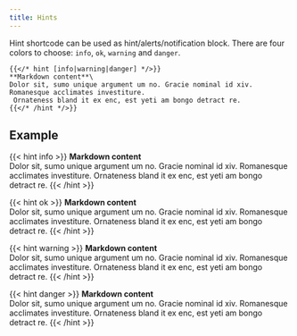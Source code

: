 ```yaml
---
title: Hints
---
```


Hint shortcode can be used as hint/alerts/notification block.
There are four colors to choose: `info`, `ok`, `warning` and `danger`.

```tpl
{{</* hint [info|warning|danger] */>}}
**Markdown content**\
Dolor sit, sumo unique argument um no. Gracie nominal id xiv. Romanesque acclimates investiture.
 Ornateness bland it ex enc, est yeti am bongo detract re.
{{</* /hint */>}}
```

## Example

{{< hint info >}}
**Markdown content**\
Dolor sit, sumo unique argument um no. Gracie nominal id xiv. Romanesque acclimates investiture.
Ornateness bland it ex enc, est yeti am bongo detract re.
{{< /hint >}}

{{< hint ok >}}
**Markdown content**\
Dolor sit, sumo unique argument um no. Gracie nominal id xiv. Romanesque acclimates investiture.
Ornateness bland it ex enc, est yeti am bongo detract re.
{{< /hint >}}

{{< hint warning >}}
**Markdown content**\
Dolor sit, sumo unique argument um no. Gracie nominal id xiv. Romanesque acclimates investiture.
Ornateness bland it ex enc, est yeti am bongo detract re.
{{< /hint >}}

{{< hint danger >}}
**Markdown content**\
Dolor sit, sumo unique argument um no. Gracie nominal id xiv. Romanesque acclimates investiture.
Ornateness bland it ex enc, est yeti am bongo detract re.
{{< /hint >}}
